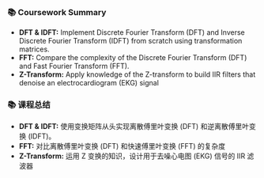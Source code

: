 ### 📚 **Coursework Summary**

- **DFT & IDFT:** Implement Discrete Fourier Transform (DFT) and Inverse Discrete Fourier Transform (IDFT) from scratch using transformation matrices.
- **FFT:** Compare the complexity of the Discrete Fourier Transform (DFT) and Fast Fourier Transform (FFT).
- **Z-Transform:** Apply knowledge of the Z-transform to build IIR filters that denoise an electrocardiogram (EKG) signal


### 📚 **课程总结**
- **DFT & IDFT:** 使用变换矩阵从头实现离散傅里叶变换 (DFT) 和逆离散傅里叶变换 (IDFT)。
- **FFT:** 对比离散傅里叶变换 (DFT) 和快速傅里叶变换 (FFT) 的复杂度
- **Z-Transform:** 运用 Z 变换的知识，设计用于去噪心电图 (EKG) 信号的 IIR 滤波器
